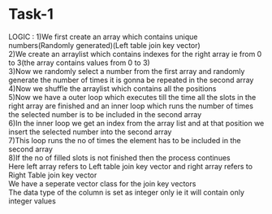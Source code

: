 # Task-1
LOGIC :
1)We first create an array which contains unique numbers(Randomly generated)(Left table join key vector)
<br>
2)We create an arraylist which contains indexes for the right array ie from 0 to 3(the array contains values from 0 to 3)
<br>
3)Now we randomly select a number from the first array and randomly generate the number of times it is gonna be repeated in the second array
<br>
4)Now we shuffle the arraylist which contains all the positions
<br>
5)Now we have a outer loop which executes till the time all the slots in the right array are finished and an inner loop which runs the number of times the selected number is to be included in the second array
<br>
6)In the inner loop we get an index from the array list and at that position we insert the selected number into the second array
<br>
7)This loop runs the no of times the element has to be included in the second array
<br>
8)If the no of filled slots is not finished then the process continues 
<br>
Here left array refers to Left table join key vector and right array refers to Right Table join key vector
<br>
We have a seperate vector class for the join key vectors
<br>
The data type of the column is set as integer only ie it will contain only integer values
